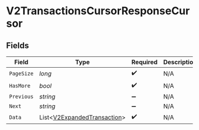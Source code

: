 # V2TransactionsCursorResponseCursor


## Fields

| Field                                                                           | Type                                                                            | Required                                                                        | Description                                                                     | Example                                                                         |
| ------------------------------------------------------------------------------- | ------------------------------------------------------------------------------- | ------------------------------------------------------------------------------- | ------------------------------------------------------------------------------- | ------------------------------------------------------------------------------- |
| `PageSize`                                                                      | *long*                                                                          | :heavy_check_mark:                                                              | N/A                                                                             | 15                                                                              |
| `HasMore`                                                                       | *bool*                                                                          | :heavy_check_mark:                                                              | N/A                                                                             | false                                                                           |
| `Previous`                                                                      | *string*                                                                        | :heavy_minus_sign:                                                              | N/A                                                                             | YXVsdCBhbmQgYSBtYXhpbXVtIG1heF9yZXN1bHRzLol=                                    |
| `Next`                                                                          | *string*                                                                        | :heavy_minus_sign:                                                              | N/A                                                                             |                                                                                 |
| `Data`                                                                          | List<[V2ExpandedTransaction](../../Models/Components/V2ExpandedTransaction.md)> | :heavy_check_mark:                                                              | N/A                                                                             |                                                                                 |
